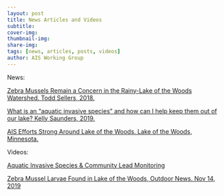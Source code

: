 ```yaml
---
layout: post
title: News Articles and Videos 
subtitle: 
cover-img: 
thumbnail-img: 
share-img: 
tags: [news, articles, posts, videos]
author: AIS Working Group
---
```


News:

[Zebra Mussels Remain a Concern in the Rainy-Lake of the Woods Watershed. Todd Sellers, 2018.](https://www.ijc.org/en/zebra-mussels-remain-concern-rainy-lake-woods-watershed)

[What is an “aquatic invasive species” and how can I help keep them out of our lake? Kelly Saunders, 2019.](https://www.lowdsa.com/articles/watershed-news-keeping-aquatic-invasive-species-out-of-our-lakes)

[AIS Efforts Strong Around Lake of the Woods. Lake of the Woods, Minnesota.](https://lakeofthewoodsmn.com/ais-efforts-strong-around-lake-of-the-woods/)

Videos:

[Aquatic Invasive Species & Community Lead Monitoring](https://youtu.be/PA6lxG-Q8dQ?si=WHzGjD-EdcLnuSFu)

[Zebra Mussel Larvae Found in Lake of the Woods, Outdoor News. Nov 14, 2019](https://youtu.be/ovTc3a-KR1E?si=cAeEhzSMFzIKOH1H) 
